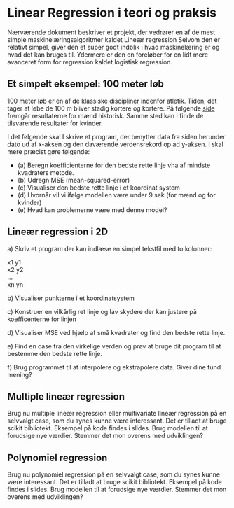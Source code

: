 # Linear Regression i teori og praksis
Nærværende dokument beskriver et projekt, der vedrører en af de mest simple maskinelæringsalgoritmer kaldet Lineær regression Selvom den er relativt simpel, giver den et super godt indblik i hvad maskinelæring er og hvad det kan bruges til. Ydermere er den en foreløber for en lidt mere avanceret form for regression kaldet logistisk regression. 

## Et simpelt eksempel: 100 meter løb
100 meter løb er en af de klassiske discipliner indenfor atletik. 
Tiden, det tager at løbe de 100 m bliver stadig kortere og kortere. På følgende [side](https://www.worldathletics.org/records/all-time-toplists/sprints/100-metres/outdoor/men/senior) fremgår resultaterne for mænd historisk. Samme sted kan I finde de tilsvarende resultater for kvinder.  

I det følgende skal I skrive et program, der benytter data fra siden herunder dato ud af x-aksen og den daværende verdensrekord op ad y-aksen. 
I skal mere præcist gøre følgende:

- (a) Beregn koefficienterne for den bedste rette linje vha af mindste kvadraters metode. 
- (b) Udregn MSE (mean-squared-error)
- (c) Visualiser den bedste rette linje i et koordinat system
- (d) Hvornår vil vi ifølge modellen være under 9 sek (for mænd og for kvinder)
- (e) Hvad kan problemerne være med denne model?

## Lineær regression i 2D
a) Skriv et program der kan indlæse en simpel tekstfil med to kolonner:

x1 y1<br>
x2 y2<br>
...<br>
xn yn <br>

b) Visualiser punkterne i et koordinatsystem

c) Konstruer en vilkårlig ret linje og lav skydere der kan justere på koefficenterne for linjen 

d) Visualiser MSE ved hjælp af små kvadrater og find den bedste rette linje. 

e) Find en case fra den virkelige verden og prøv at bruge dit program til at bestemme den bedste rette linje. 

f) Brug programmet til at interpolere og ekstrapolere data. Giver dine fund mening?

## Multiple lineær regression
Brug nu multiple lineær regression eller multivariate lineær regression på en selvvalgt case, som du synes kunne være interessant. Det er tilladt at bruge scikit bibliotekt. Eksempel på kode findes i slides. Brug modellen til at forudsige nye værdier. Stemmer det mon overens med udviklingen?

## Polynomiel regression
Brug nu polynomiel regression på en selvvalgt case, som du synes kunne være interessant. Det er tilladt at bruge scikit bibliotekt. Eksempel på kode findes i slides. Brug modellen til at forudsige nye værdier. Stemmer det mon overens med udviklingen?
